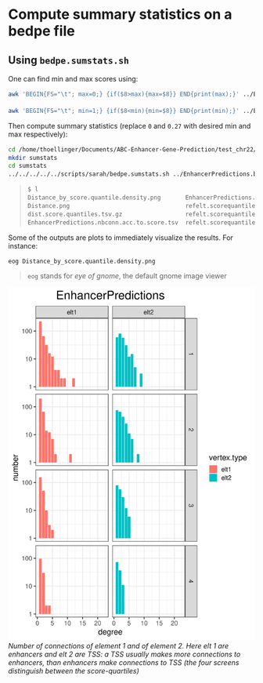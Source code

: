 # Compute summary statistics on a bedpe file



## Using `bedpe.sumstats.sh`

One can find min and max scores using:

```bash
awk 'BEGIN{FS="\t"; max=0;} {if($8>max){max=$8}} END{print(max);}' ../EnhancerPredictions.bedpe

awk 'BEGIN{FS="\t"; min=1;} {if($8<min){min=$8}} END{print(min);}' ../EnhancerPredictions.bedpe
```

Then compute summary statistics (replace `0` and `0.27` with desired min and max respectively):

```bash
cd /home/thoellinger/Documents/ABC-Enhancer-Gene-Prediction/test_chr22/ABC_output/Predictions/
mkdir sumstats
cd sumstats
../../../../../scripts/sarah/bedpe.sumstats.sh ../EnhancerPredictions.bedpe.gz "0-0.27" "500-500"
```

> ```bash
> $ l
> Distance_by_score.quantile.density.png       EnhancerPredictions.scorequantile.bedpe.gz  refelt.scorequantile.nbconn.nbtimes.tsv
> Distance.png                                 refelt.scorequantile.fraglength.png         Score.png
> dist.score.quantiles.tsv.gz                  refelt.scorequantile.fraglength.tsv.gz      scorequantile.refelt.nb.fraglength.distrib.tsv
> EnhancerPredictions.nbconn.acc.to.score.tsv  refelt.scorequantile.nbconn.nbtimes.png
> ```

Some of the outputs are plots to immediately visualize the results. For instance:

```bash
eog Distance_by_score.quantile.density.png
```

> `eog` stands for *eye of gnome*, the default gnome image viewer

![Number of connections of element 1 and of element 2. Here elt 1 are enhancers and elt 2 are TSS: a TSS generally makes more connections to enhancers, than enhancers make connections to TSS](refelt.scorequantile.nbconn.nbtimes.png)
*Number of connections of element 1 and of element 2. Here elt 1 are enhancers and elt 2 are TSS: a TSS usually makes more connections to enhancers, than enhancers make connections to TSS (the four screens distinguish between the score-quartiles)*

